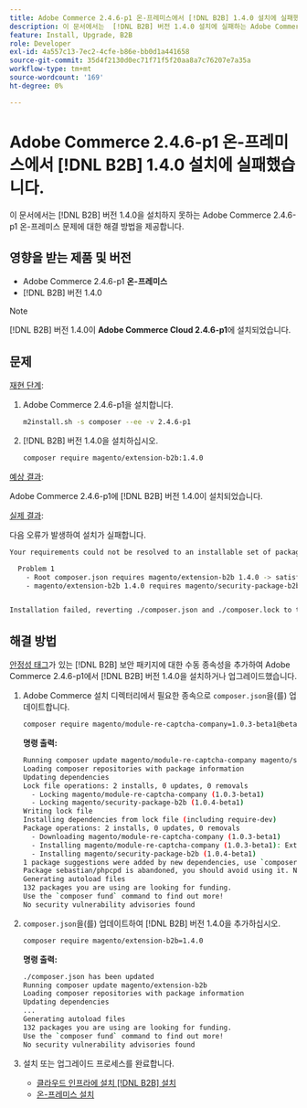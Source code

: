 ```yaml
---
title: Adobe Commerce 2.4.6-p1 온-프레미스에서 [!DNL B2B] 1.4.0 설치에 실패했습니다.
description: 이 문서에서는  [!DNL B2B] 버전 1.4.0 설치에 실패하는 Adobe Commerce 2.4.6-p1 온-프레미스 문제에 대한 해결 방법을 제공합니다.
feature: Install, Upgrade, B2B
role: Developer
exl-id: 4a557c13-7ec2-4cfe-b86e-bb0d1a441658
source-git-commit: 35d4f2130d0ec71f71f5f20aa8a7c76207e7a35a
workflow-type: tm+mt
source-wordcount: '169'
ht-degree: 0%

---
```


# Adobe Commerce 2.4.6-p1 온-프레미스에서 [!DNL B2B] 1.4.0 설치에 실패했습니다.

이 문서에서는 [!DNL B2B] 버전 1.4.0을 설치하지 못하는 Adobe Commerce 2.4.6-p1 온-프레미스 문제에 대한 해결 방법을 제공합니다.

## 영향을 받는 제품 및 버전

* Adobe Commerce 2.4.6-p1 **온-프레미스**
* [!DNL B2B] 버전 1.4.0

>[!NOTE]
>
>[!DNL B2B] 버전 1.4.0이 **Adobe Commerce Cloud 2.4.6-p1**&#x200B;에 설치되었습니다.

## 문제

<u>재현 단계</u>:

1. Adobe Commerce 2.4.6-p1을 설치합니다.

   ```bash
   m2install.sh -s composer --ee -v 2.4.6-p1
   ```

1. [!DNL B2B] 버전 1.4.0을 설치하십시오.

   ```bash
   composer require magento/extension-b2b:1.4.0
   ```

<u>예상 결과</u>:

Adobe Commerce 2.4.6-p1에 [!DNL B2B] 버전 1.4.0이 설치되었습니다.

<u>실제 결과</u>:

다음 오류가 발생하여 설치가 실패합니다.

```bash
Your requirements could not be resolved to an installable set of packages.

  Problem 1
    - Root composer.json requires magento/extension-b2b 1.4.0 -> satisfiable by magento/extension-b2b[1.4.0].
    - magento/extension-b2b 1.4.0 requires magento/security-package-b2b 1.0.4-beta1 -> found magento/security-package-b2b[1.0.4-beta1] but it does not match your minimum-stability.


Installation failed, reverting ./composer.json and ./composer.lock to their original content.
```

## 해결 방법

[안정성 태그](https://getcomposer.org/doc/04-schema.md#package-links)가 있는 [!DNL B2B] 보안 패키지에 대한 수동 종속성을 추가하여 Adobe Commerce 2.4.6-p1에서 [!DNL B2B] 버전 1.4.0을 설치하거나 업그레이드했습니다.

1. Adobe Commerce 설치 디렉터리에서 필요한 종속으로 `composer.json`을(를) 업데이트합니다.

   ```bash
   composer require magento/module-re-captcha-company=1.0.3-beta1@beta magento/security-package-b2b=1.0.4-beta1@beta
   ```

   **명령 출력:**

   ```bash
   Running composer update magento/module-re-captcha-company magento/security-package-b2b
   Loading composer repositories with package information
   Updating dependencies
   Lock file operations: 2 installs, 0 updates, 0 removals
     - Locking magento/module-re-captcha-company (1.0.3-beta1)
     - Locking magento/security-package-b2b (1.0.4-beta1)
   Writing lock file
   Installing dependencies from lock file (including require-dev)
   Package operations: 2 installs, 0 updates, 0 removals
     - Downloading magento/module-re-captcha-company (1.0.3-beta1)
     - Installing magento/module-re-captcha-company (1.0.3-beta1): Extracting archive
     - Installing magento/security-package-b2b (1.0.4-beta1)
   1 package suggestions were added by new dependencies, use `composer suggest` to see details.
   Package sebastian/phpcpd is abandoned, you should avoid using it. No replacement was suggested.
   Generating autoload files
   132 packages you are using are looking for funding.
   Use the `composer fund` command to find out more!
   No security vulnerability advisories found
   ```

1. `composer.json`을(를) 업데이트하여 [!DNL B2B] 버전 1.4.0을 추가하십시오.

   ```bash
   composer require magento/extension-b2b=1.4.0
   ```

   **명령 출력:**

   ```bash
   ./composer.json has been updated
   Running composer update magento/extension-b2b
   Loading composer repositories with package information
   Updating dependencies
   ...
   Generating autoload files
   132 packages you are using are looking for funding.
   Use the `composer fund` command to find out more!
   No security vulnerability advisories found
   ```

1. 설치 또는 업그레이드 프로세스를 완료합니다.

   * [클라우드 인프라에 설치 [!DNL B2B] 설치](https://experienceleague.adobe.com/docs/commerce-cloud-service/user-guide/configure-store/b2b-module.html?lang=ko)
   * [온-프레미스 설치](https://experienceleague.adobe.com/docs/commerce-admin/b2b/install.html?lang=ko)
